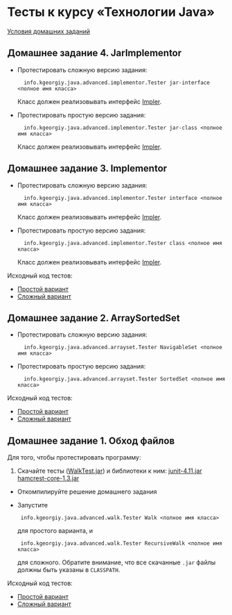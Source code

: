 Тесты к курсу «Технологии Java»
====

[Условия домашних заданий](http://www.kgeorgiy.info/courses/java-advanced/homeworks.html)

Домашнее задание 4. JarImplementor
----
* Протестировать сложную версию задания:

        info.kgeorgiy.java.advanced.implementor.Tester jar-interface <полное имя класса>

  Класс должен реализовывать интерфейс
  [Impler](java/info/kgeorgiy/java/advanced/implementor/JarImpler.java).

* Протестировать простую версию задания:

        info.kgeorgiy.java.advanced.implementor.Tester jar-class <полное имя класса>

  Класс должен реализовывать интерфейс
  [Impler](java/info/kgeorgiy/java/advanced/implementor/JarImpler.java).

Домашнее задание 3. Implementor
----
* Протестировать сложную версию задания:

        info.kgeorgiy.java.advanced.implementor.Tester interface <полное имя класса>

  Класс должен реализовывать интерфейс
  [Impler](java/info/kgeorgiy/java/advanced/implementor/Impler.java).

* Протестировать простую версию задания:

        info.kgeorgiy.java.advanced.implementor.Tester class <полное имя класса>

  Класс должен реализовывать интерфейс
  [Impler](java/info/kgeorgiy/java/advanced/implementor/Impler.java).

Исходный код тестов:

* [Простой вариант](java/info/kgeorgiy/java/advanced/implementor/InterfaceImplementorTest.java)
* [Сложный вариант](java/info/kgeorgiy/java/advanced/implementor/ClassImplementorTest.java)

Домашнее задание 2. ArraySortedSet
----
* Протестировать сложную версию задания:

        info.kgeorgiy.java.advanced.arrayset.Tester NavigableSet <полное имя класса>

* Протестировать простую версию задания:

        info.kgeorgiy.java.advanced.arrayset.Tester SortedSet <полное имя класса>

Исходный код тестов:

* [Простой вариант](java/info/kgeorgiy/java/advanced/arrayset/SortedSetTest.java)
* [Сложный вариант](java/info/kgeorgiy/java/advanced/arrayset/NavigableSetTest.java)

Домашнее задание 1. Обход файлов
----
Для того, чтобы протестировать программу:

 1. Скачайте тесты ([WalkTest.jar](artifacts/WalkTest.jar)) и библиотеки к ним:
    [junit-4.11.jar](lib/junit-4.11.jar) [hamcrest-core-1.3.jar](lib/hamcrest-core-1.3.jar)
 * Откомпилируйте решение домашнего задания
 * Запустите

        info.kgeorgiy.java.advanced.walk.Tester Walk <полное имя класса>

   для простого варианта, и

        info.kgeorgiy.java.advanced.walk.Tester RecursiveWalk <полное имя класса>

   для сложного. Обратите внимание, что все скачанные `.jar` файлы должны
   быть указаны в `CLASSPATH`.

Исходный код тестов:

* [Простой вариант](java/info/kgeorgiy/java/advanced/walk/WalkTest.java)
* [Сложный вариант](java/info/kgeorgiy/java/advanced/walk/RecursiveWalkTest.java)
